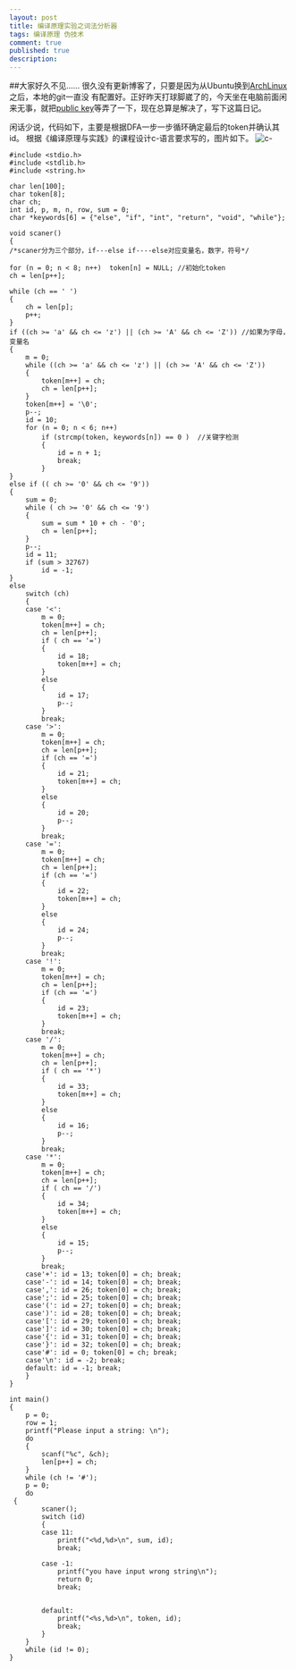```yaml
---
layout: post
title: 编译原理实验之词法分析器
tags: 编译原理 伪技术
comment: true
published: true
description: 
---
```

##大家好久不见……
很久没有更新博客了，只要是因为从Ubuntu换到[ArchLinux](https://www.archlinux.org/)之后，本地的git一直没
有配置好。正好昨天打球脚崴了的，今天坐在电脑前面闲来无事，就把[public key](https://help.github.com/articles/generating-ssh-keys)等弄了一下，现在总算是解决了，写下这篇日记。

闲话少说，代码如下，主要是根据DFA一步一步循环确定最后的token并确认其id。
根据《编译原理与实践》的课程设计c-语言要求写的，图片如下。
![c-](/images/5.jpg)

    #include <stdio.h>
    #include <stdlib.h>
    #include <string.h>

    char len[100];
    char token[8];
    char ch;
    int id, p, m, n, row, sum = 0;
    char *keywords[6] = {"else", "if", "int", "return", "void", "while"};

    void scaner()
    {
    /*scaner分为三个部分，if---else if----else对应变量名，数字，符号*/

    for (n = 0; n < 8; n++)  token[n] = NULL; //初始化token
    ch = len[p++];

    while (ch == ' ')
    {
        ch = len[p];
        p++;
    }
    if ((ch >= 'a' && ch <= 'z') || (ch >= 'A' && ch <= 'Z')) //如果为字母，变量名
    {
        m = 0;
        while ((ch >= 'a' && ch <= 'z') || (ch >= 'A' && ch <= 'Z'))
        {
            token[m++] = ch;
            ch = len[p++];
        }
        token[m++] = '\0';
        p--;
        id = 10;
        for (n = 0; n < 6; n++)
            if (strcmp(token, keywords[n]) == 0 )  //关键字检测
            {
                id = n + 1;
                break;
            }
    }
    else if (( ch >= '0' && ch <= '9'))
    {
        sum = 0;
        while ( ch >= '0' && ch <= '9')
        {
            sum = sum * 10 + ch - '0';
            ch = len[p++];
        }
        p--;
        id = 11;
        if (sum > 32767)
            id = -1;
    }
    else
        switch (ch)
        {
        case '<':
            m = 0;
            token[m++] = ch;
            ch = len[p++];
            if ( ch == '=')
            {
                id = 18;
                token[m++] = ch;
            }
            else
            {
                id = 17;
                p--;
            }
            break;
        case '>':
            m = 0;
            token[m++] = ch;
            ch = len[p++];
            if (ch == '=')
            {
                id = 21;
                token[m++] = ch;
            }
            else
            {
                id = 20;
                p--;
            }
            break;
        case '=':
            m = 0;
            token[m++] = ch;
            ch = len[p++];
            if (ch == '=')
            {
                id = 22;
                token[m++] = ch;
            }
            else
            {
                id = 24;
                p--;
            }
            break;
        case '!':
            m = 0;
            token[m++] = ch;
            ch = len[p++];
            if (ch == '=')
            {
                id = 23;
                token[m++] = ch;
            }
            break;
        case '/':
            m = 0;
            token[m++] = ch;
            ch = len[p++];
            if ( ch == '*')
            {
                id = 33;
                token[m++] = ch;
            }
            else
            {
                id = 16;
                p--;
            }
            break;
        case '*':
            m = 0;
            token[m++] = ch;
            ch = len[p++];
            if ( ch == '/')
            {
                id = 34;
                token[m++] = ch;
            }
            else
            {
                id = 15;
                p--;
            }
            break;
        case'+': id = 13; token[0] = ch; break;
        case'-': id = 14; token[0] = ch; break;
        case',': id = 26; token[0] = ch; break;
        case';': id = 25; token[0] = ch; break;
        case'(': id = 27; token[0] = ch; break;
        case')': id = 28; token[0] = ch; break;
        case'[': id = 29; token[0] = ch; break;
        case']': id = 30; token[0] = ch; break;
        case'{': id = 31; token[0] = ch; break;
        case'}': id = 32; token[0] = ch; break;
        case'#': id = 0; token[0] = ch; break;
        case'\n': id = -2; break;
        default: id = -1; break;
        }
    }

    int main()
    {
        p = 0;
        row = 1;
        printf("Please input a string: \n");
        do
        {
            scanf("%c", &ch);
            len[p++] = ch;
        }
        while (ch != '#');
        p = 0;
        do
     {
            scaner();
            switch (id)
            {
            case 11:
                printf("<%d,%d>\n", sum, id);
                break;

            case -1:
                printf("you have input wrong string\n");
                return 0;
                break;


            default:
                printf("<%s,%d>\n", token, id);
                break;
            }
        }
        while (id != 0);
    }  
